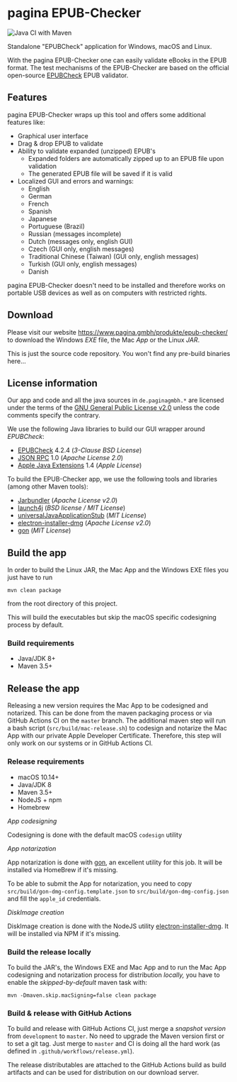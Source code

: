 pagina EPUB-Checker
===================

![Java CI with Maven](https://github.com/paginagmbh/EPUB-Checker/workflows/Java%20CI%20with%20Maven/badge.svg)

Standalone "EPUBCheck" application for Windows, macOS and Linux.

With the pagina EPUB-Checker one can easily validate eBooks in the EPUB format. The test mechanisms of the EPUB-Checker are based on the official open-source [EPUBCheck](https://github.com/w3c/epubcheck) EPUB validator.


Features
--------

pagina EPUB-Checker wraps up this tool and offers some additional features like:

* Graphical user interface
* Drag & drop EPUB to validate
* Ability to validate expanded (unzipped) EPUB's
  * Expanded folders are automatically zipped up to an EPUB file upon validation
  * The generated EPUB file will be saved if it is valid
* Localized GUI and errors and warnings:
  * English
  * German
  * French
  * Spanish
  * Japanese
  * Portuguese (Brazil)
  * Russian (messages incomplete)
  * Dutch (messages only, english GUI)
  * Czech (GUI only, english messages)
  * Traditional Chinese (Taiwan) (GUI only, english messages)
  * Turkish (GUI only, english messages)
  * Danish

pagina EPUB-Checker doesn't need to be installed and therefore works on portable USB devices as well as on computers with restricted rights.


Download
--------

Please visit our website https://www.pagina.gmbh/produkte/epub-checker/ to download the Windows _EXE_ file, the Mac _App_ or the Linux _JAR_.

This is just the source code repository. You won't find any pre-build binaries here...


License information
-------------------

Our app and code and all the java sources in `de.paginagmbh.*` are licensed under the terms of the  [GNU General Public License v2.0](http://choosealicense.com/licenses/gpl-2.0/) unless the code comments specify the contrary.

We use the following Java libraries to build our GUI wrapper around *EPUBCheck*:
* [EPUBCheck](https://github.com/w3c/epubcheck) 4.2.4 (*3-Clause BSD License*)
* [JSON RPC](http://mvnrepository.com/artifact/com.metaparadigm/json-rpc/1.0) 1.0 (*Apache License 2.0*)
* [Apple Java Extensions](http://mvnrepository.com/artifact/com.apple/AppleJavaExtensions/1.4) 1.4 (*Apple License*)

To build the EPUB-Checker app, we use the following tools and libraries (among other Maven tools):
* [Jarbundler](https://github.com/UltraMixer/JarBundler) (*Apache License v2.0*)
* [launch4j](http://launch4j.sourceforge.net/) (*BSD license / MIT License*)
* [universalJavaApplicationStub](https://github.com/tofi86/universalJavaApplicationStub) (*MIT License*)
* [electron-installer-dmg](https://github.com/electron-userland/electron-installer-dmg) (*Apache License v2.0*)
* [gon](https://github.com/mitchellh/gon) (*MIT License*)


Build the app
-------------

In order to build the Linux JAR, the Mac App and the Windows EXE files you just have to run

```
mvn clean package
```

from the root directory of this project.

This will build the executables but skip the macOS specific codesigning process by default.


### Build requirements

* Java/JDK 8+
* Maven 3.5+


Release the app
---------------

Releasing a new version requires the Mac App to be codesigned and notarized. This can be done from the maven packaging process or via GitHub Actions CI on the `master` branch. The additional maven step will run a bash script (`src/build/mac-release.sh`) to codesign and notarize the Mac App with our private Apple Developer Certificate. Therefore, this step will only work on our systems or in GitHub Actions CI.

### Release requirements

* macOS 10.14+
* Java/JDK 8
* Maven 3.5+
* NodeJS + npm
* Homebrew

*App codesigning*

Codesigning is done with the default macOS `codesign` utility

*App notarization*

App notarization is done with [gon](https://github.com/mitchellh/gon), an excellent utility for this job. It will be installed via HomeBrew if it's missing.

To be able to submit the App for notarization, you need to copy `src/build/gon-dmg-config.template.json` to `src/build/gon-dmg-config.json` and fill the `apple_id` credentials.

*DiskImage creation*

DiskImage creation is done with the NodeJS utility [electron-installer-dmg](https://github.com/electron-userland/electron-installer-dmg). It will be installed via NPM if it's missing.

### Build the release locally

To build the JAR's, the Windows EXE and Mac App and to run the Mac App codesigning and notarization process for distribution _locally,_ you have to enable the _skipped-by-default_ maven task with:

```
mvn -Dmaven.skip.macSigning=false clean package
```


### Build & release with GitHub Actions

To build and release with GitHub Actions CI, just merge a _snapshot version_ from `development` to `master`. No need to upgrade the Maven version first or to set a git tag. Just merge to `master` and CI is doing all the hard work (as defined in `.github/workflows/release.yml`).

The release distributables are attached to the GitHub Actions build as build artifacts and can be used for distribution on our download server.
